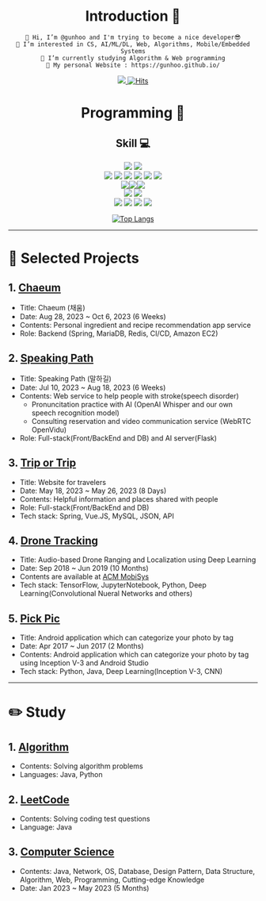 <div align=center>
  
<!-- ![header](https://capsule-render.vercel.app/api?type=waving&color=auto&height=300&section=header&text=Gunhoo's%20Github&fontSize=50) -->
  
# Introduction :raised_hands:
  ```
👋 Hi, I’m @gunhoo and I'm trying to become a nice developer😎
👀 I’m interested in CS, AI/ML/DL, Web, Algorithms, Mobile/Embedded Systems
🌱 I’m currently studying Algorithm & Web programming
🧔 My personal Website : https://gunhoo.github.io/
  ```
<a href="mailto:gunhoo2016@gmail.com"><img src="https://img.shields.io/badge/Gmail-EA4335?style=flat&logo=Gmail&logoColor=white&link=mailto:gunhoo2016@gmail.com"/>
 [![Hits](https://hits.seeyoufarm.com/api/count/incr/badge.svg?url=https://github.com/gunhoo%2Fhit-counter&count_bg=skyblue&title_bg=black&icon=🖤&icon_color=black&title=❣️&edge_flat=false)](https://github.com/gunhoo)
 
  # Programming :muscle: 
  ## Skill :computer: 
<img src="https://img.shields.io/badge/Python-3776AB?style=flat&logo=Python&logoColor=white"/> <img src="https://img.shields.io/badge/Java-007396?style=flat&logo=Java&logoColor=white"/> <br/>
<img src="https://img.shields.io/badge/TensorFlow-FF6F00?style=flat&logo=TensorFlow&logoColor=white"/> <img src="https://img.shields.io/badge/Spring-6DB33F?style=flat&logo=Spring&logoColor=white"/> <img src="https://img.shields.io/badge/Spring Boot-6DB33F?style=flat&logo=Spring Boot&logoColor=white"/> <img src="https://img.shields.io/badge/Flask-000000?style=flat&logo=Flask&logoColor=white"/> <img src="https://img.shields.io/badge/Hibernate-59666C?style=flat&logo=Hibernate&logoColor=white"/> <img src="https://img.shields.io/badge/MyBatis-A8B9CC?style=flat&logo=MyBatis&logoColor=white"/> <br/>
<img src="https://img.shields.io/badge/MySQL-4479A1?style=flat&logo=MySQL&logoColor=white"/><img src="https://img.shields.io/badge/MariaDB-003545?style=flat&logo=MariaDB&logoColor=white"/><img src="https://img.shields.io/badge/Redis-DC382D?style=flat&logo=Redis&logoColor=white"/> <br/>
<img src="https://img.shields.io/badge/Vue.js-4FC08D?style=flat&logo=Vue.js&logoColor=white"/> <img src="https://img.shields.io/badge/React-61DAFB?style=flat&logo=React&logoColor=white"/> <br/>
<img src="https://img.shields.io/badge/Git-F05032?style=flat&logo=Git&logoColor=white"/>  <img src="https://img.shields.io/badge/Jira-0052CC?style=flat&logo=Jira&logoColor=white"/> <img src="https://img.shields.io/badge/Jenkins-D24939?style=flat&logo=Jenkins&logoColor=white"/> <img src="https://img.shields.io/badge/Docker-2496ED?style=flat&logo=Docker&logoColor=white"/> <br/>

 [![Top Langs](https://github-readme-stats.vercel.app/api/top-langs/?username=gunhoo&layout=compact&langs_count=6)](https://github.com/gunhoo/github-readme-stats) 
  <!--
  ## Algorithm Lv
  [![Solved.ac Profile](http://mazassumnida.wtf/api/generate_badge?boj=gunhoo0216)](https://solved.ac/gunhoo0216)
  ![Leetcode Stats](https://leetcard.jacoblin.cool/gunhoo2016?theme=light,unicorn)
  -->
</div>

---

# 📘 Selected Projects

## 1. [Chaeum](https://github.com/ChaeumApp)
- Title: Chaeum (채움)
- Date: Aug 28, 2023 ~ Oct 6, 2023 (6 Weeks)
- Contents: Personal ingredient and recipe recommendation app service
- Role: Backend (Spring, MariaDB, Redis, CI/CD, Amazon EC2)


## 2. [Speaking Path](https://github.com/Speaking-Path)
- Title: Speaking Path (말하길)
- Date: Jul 10, 2023 ~ Aug 18, 2023 (6 Weeks)
- Contents: Web service to help people with stroke(speech disorder)
    - Pronuncitation practice with AI (OpenAI Whisper and our own speech recognition model)
    - Consulting reservation and video communication service (WebRTC OpenVidu)
- Role: Full-stack(Front/BackEnd and DB) and AI server(Flask)
  
## 3. [Trip or Trip](https://github.com/Trip-or-Trip) 
- Title: Website for travelers 
- Date: May 18, 2023 ~ May 26, 2023 (8 Days)
- Contents: Helpful information and places shared with people
- Role: Full-stack(Front/BackEnd and DB)
- Tech stack: Spring, Vue.JS, MySQL, JSON, API

## 4. [Drone Tracking](https://github.com/gunhoo/Drone-Tracking)
- Title: Audio-based Drone Ranging and Localization using Deep Learning
- Date: Sep 2018 ~ Jun 2019 (10 Months)
- Contents are available at [ACM MobiSys](https://dl.acm.org/doi/10.1145/3307334.3328613)
- Tech stack: TensorFlow, JupyterNotebook, Python, Deep Learning(Convolutional Nueral Networks and others)

## 5. [Pick Pic](https://github.com/PickPic)
- Title: Android application which can categorize your photo by tag
- Date: Apr 2017 ~ Jun 2017 (2 Months)
- Contents: Android application which can categorize your photo by tag using Inception V-3 and Android Studio
- Tech stack: Python, Java, Deep Learning(Inception V-3, CNN)

---

# ✏️ Study
## 1. [Algorithm](https://github.com/gunhoo/Algorithm)
- Contents: Solving algorithm problems 
- Languages: Java, Python
## 2. [LeetCode](https://github.com/gunhoo/LeetCode)
- Contents: Solving coding test questions 
- Language: Java
## 3. [Computer Science](https://github.com/CS-STUDY-955/computer-science)
- Contents: Java, Network, OS, Database, Design Pattern, Data Structure, Algorithm, Web, Programming, Cutting-edge Knowledge
- Date: Jan 2023 ~ May 2023 (5 Months)

